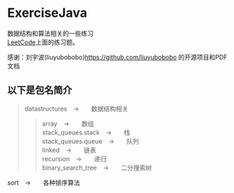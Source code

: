 # ExerciseJava
数据结构和算法相关的一些练习<br>
[LeetCode](https://leetcode-cn.com)上面的练习题。

感谢：刘宇波(liuyubobobo)<https://github.com/liuyubobobo> 的开源项目和PDF文档

## 以下是包名简介
>datastructures　->　　数据结构相关<br>
>>array　->　　数组<br>
>>stack_queues.stack　->　　栈<br>
>>stack_queues.queue　->　　队列<br>
>>linked　->　　链表<br>
>>recursion　->　　递归<br>
>>binary_search_tree　->　　二分搜索树<br>

sort　->　　各种排序算法<br>
